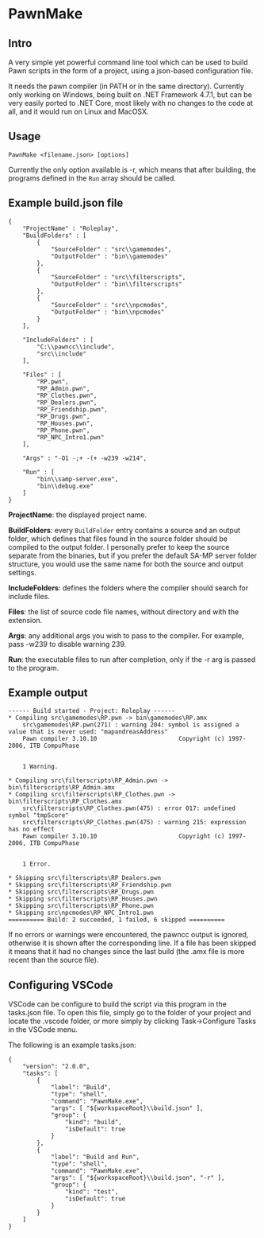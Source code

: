 # PawnMake

## Intro
A very simple yet powerful command line tool which can be used to build Pawn scripts in the form of a project, using a json-based configuration file. 

It needs the pawn compiler (in PATH or in the same directory).
Currently only working on Windows, being built on .NET Framework 4.7.1, but can be very easily ported to .NET Core, most likely with no changes to the code at all, and it would run on Linux and MacOSX.

## Usage
```
PawnMake <filename.json> [options]
```

Currently the only option available is -r, which means that after building, the programs defined in the `Run` array should be called.

## Example build.json file
```
{
    "ProjectName" : "Roleplay",
    "BuildFolders" : [
        {
            "SourceFolder" : "src\\gamemodes",
            "OutputFolder" : "bin\\gamemodes"
        },
        {
            "SourceFolder" : "src\\filterscripts",
            "OutputFolder" : "bin\\filterscripts"
        },
        {
            "SourceFolder" : "src\\npcmodes",
            "OutputFolder" : "bin\\npcmodes"
        }
    ],

    "IncludeFolders" : [
        "C:\\pawncc\\include",
        "src\\include"
    ],

    "Files" : [
        "RP.pwn",
        "RP_Admin.pwn",
        "RP_Clothes.pwn",
        "RP_Dealers.pwn",
        "RP_Friendship.pwn",
        "RP_Drugs.pwn",
        "RP_Houses.pwn",
        "RP_Phone.pwn",
        "RP_NPC_Intro1.pwn"
    ],

    "Args" : "-O1 -;+ -(+ -w239 -w214",

    "Run" : [
        "bin\\samp-server.exe",
        "bin\\debug.exe"
    ]
}
```

**ProjectName**: the displayed project name.

**BuildFolders**: every `BuildFolder` entry contains a source and an output folder, which defines that files found in the source folder should be compiled to the output folder. I personally prefer to keep the source separate from the binaries, but if you prefer the default SA-MP server folder structure, you would use the same name for both the source and output settings.

**IncludeFolders**: defines the folders where the compiler should search for include files.

**Files**: the list of source code file names, without directory and with the extension.

**Args**: any additional args you wish to pass to the compiler. For example, pass -w239 to disable warning 239.

**Run**: the executable files to run after completion, only if the -r arg is passed to the program.

## Example output
```
------ Build started - Project: Roleplay ------
* Compiling src\gamemodes\RP.pwn -> bin\gamemodes\RP.amx
    src\gamemodes\RP.pwn(271) : warning 204: symbol is assigned a value that is never used: "mapandreasAddress"
    Pawn compiler 3.10.10                       Copyright (c) 1997-2006, ITB CompuPhase


    1 Warning.

* Compiling src\filterscripts\RP_Admin.pwn -> bin\filterscripts\RP_Admin.amx
* Compiling src\filterscripts\RP_Clothes.pwn -> bin\filterscripts\RP_Clothes.amx
    src\filterscripts\RP_Clothes.pwn(475) : error 017: undefined symbol "tmpScore"
    src\filterscripts\RP_Clothes.pwn(475) : warning 215: expression has no effect
    Pawn compiler 3.10.10                       Copyright (c) 1997-2006, ITB CompuPhase


    1 Error.

* Skipping src\filterscripts\RP_Dealers.pwn
* Skipping src\filterscripts\RP_Friendship.pwn
* Skipping src\filterscripts\RP_Drugs.pwn
* Skipping src\filterscripts\RP_Houses.pwn
* Skipping src\filterscripts\RP_Phone.pwn
* Skipping src\npcmodes\RP_NPC_Intro1.pwn
========== Build: 2 succeeded, 1 failed, 6 skipped ==========
```

If no errors or warnings were encountered, the pawncc output is ignored, otherwise it is shown after the corresponding line.
If a file has been skipped it means that it had no changes since the last build (the .amx file is more recent than the source file).

## Configuring VSCode
VSCode can be configure to build the script via this program in the tasks.json file.
To open this file, simply go to the folder of your project and locate the .vscode folder, or more simply by clicking Task->Configure Tasks in the VSCode menu.

The following is an example tasks.json:
```
{
    "version": "2.0.0",
    "tasks": [
        {
            "label": "Build",
            "type": "shell",
            "command": "PawnMake.exe",
            "args": [ "${workspaceRoot}\\build.json" ],
            "group": {
                "kind": "build",
                "isDefault": true
            }
        },
        {
            "label": "Build and Run",
            "type": "shell",
            "command": "PawnMake.exe",
            "args": [ "${workspaceRoot}\\build.json", "-r" ],
            "group": {
                "kind": "test",
                "isDefault": true
            }
        }
    ]
}
```
